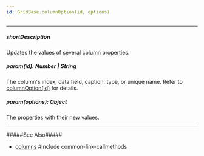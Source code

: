 ```yaml
---
id: GridBase.columnOption(id, options)
---
```

---
##### shortDescription
Updates the values of several column properties.

##### param(id): Number | String
The column's index, data field, caption, type, or unique name. Refer to [columnOption(id)](/api-reference/10%20UI%20Components/GridBase/3%20Methods/columnOption(id).md '{basewidgetpath}/Methods/#columnOptionid') for details.

##### param(options): Object
The properties with their new values.

---
#####See Also#####
- [columns](/api-reference/10%20UI%20Components/GridBase/1%20Configuration/columns '{basewidgetpath}/Configuration/columns/')
#include common-link-callmethods